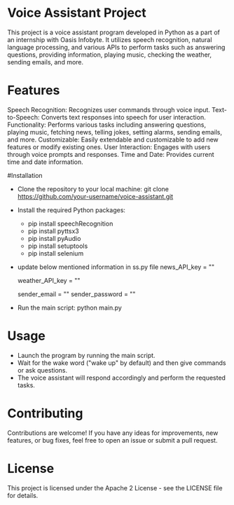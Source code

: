 # Voice Assistant Project
This project is a voice assistant program developed in Python as a part of an internship with Oasis Infobyte. It utilizes speech recognition, natural language processing, and various APIs to perform tasks such as answering questions, providing information, playing music, checking the weather, sending emails, and more.

# Features
Speech Recognition: Recognizes user commands through voice input.
Text-to-Speech: Converts text responses into speech for user interaction.
Functionality: Performs various tasks including answering questions, playing music, fetching news, telling jokes, setting alarms, sending emails, and more.
Customizable: Easily extendable and customizable to add new features or modify existing ones.
User Interaction: Engages with users through voice prompts and responses.
Time and Date: Provides current time and date information.

#Installation
* Clone the repository to your local machine:
git clone https://github.com/your-username/voice-assistant.git

* Install the required Python packages:
  * pip install speechRecognition
  * pip install  pyttsx3
  * pip install pyAudio
  * pip install setuptools
  * pip install selenium
* update below mentioned information in ss.py file
    news_API_key = ""

    weather_API_key = ""

    sender_email = ""
    sender_password = ""

* Run the main script:
python main.py

# Usage
* Launch the program by running the main script.
* Wait for the wake word ("wake up" by default) and then give commands or ask questions.
* The voice assistant will respond accordingly and perform the requested tasks.

# Contributing
Contributions are welcome! If you have any ideas for improvements, new features, or bug fixes, feel free to open an issue or submit a pull request.

# License
This project is licensed under the Apache 2 License - see the LICENSE file for details.
